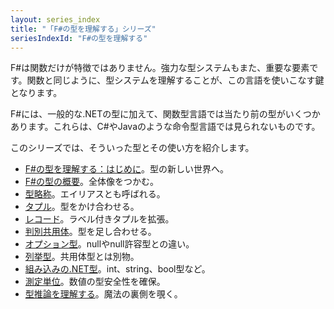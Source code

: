 ```yaml
---
layout: series_index
title: "「F#の型を理解する」シリーズ"
seriesIndexId: "F#の型を理解する"
---
```


F#は関数だけが特徴ではありません。強力な型システムもまた、重要な要素です。関数と同じように、型システムを理解することが、この言語を使いこなす鍵となります。

F#には、一般的な.NETの型に加えて、関数型言語では当たり前の型がいくつかあります。これらは、C#やJavaのような命令型言語では見られないものです。

このシリーズでは、そういった型とその使い方を紹介します。



* [F#の型を理解する：はじめに](../posts/types-intro.html)。型の新しい世界へ。
* [F#の型の概要](../posts/overview-of-types-in-fsharp.html)。全体像をつかむ。
* [型略称](../posts/type-abbreviations.html)。エイリアスとも呼ばれる。
* [タプル](../posts/tuples.html)。型をかけ合わせる。
* [レコード](../posts/records.html)。ラベル付きタプルを拡張。
* [判別共用体](../posts/discriminated-unions.html)。型を足し合わせる。
* [オプション型](../posts/the-option-type.html)。nullやnull許容型との違い。
* [列挙型](../posts/enum-types.html)。共用体型とは別物。
* [組み込みの.NET型](../posts/cli-types.html)。int、string、bool型など。
* [測定単位](../posts/units-of-measure.html)。数値の型安全性を確保。
* [型推論を理解する](../posts/type-inference.html)。魔法の裏側を覗く。
